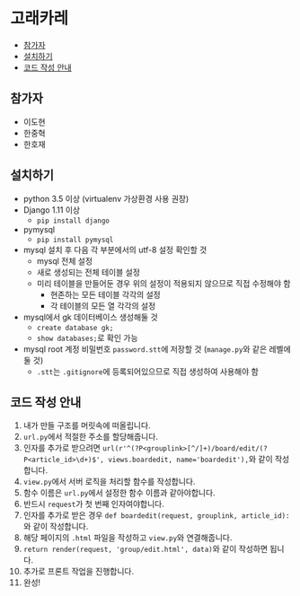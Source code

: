 # 고래카레
 * [참가자](#참가자)
 * [설치하기](#설치하기)
 * [코드 작성 안내](#코드-작성-안내)

## 참가자
 * 이도현
 * 한중혁
 * 한호재

## 설치하기
 * python 3.5 이상 (virtualenv 가상환경 사용 권장)
 * Django 1.11 이상
   - `pip install django`
 * pymysql
   - `pip install pymysql`
 * mysql 설치 후 다음 각 부분에서의 utf-8 설정 확인할 것
   - mysql 전체 설정
   - 새로 생성되는 전체 테이블 설정
   - 미리 테이블을 만들어둔 경우 위의 설정이 적용되지 않으므로 직접 수정해야 함
     + 현존하는 모든 테이블 각각의 설정
     + 각 테이블의 모든 열 각각의 설정
 * mysql에서 gk 데이터베이스 생성해둘 것
   - `create database gk;`
   - `show databases;`로 확인 가능
 * mysql root 계정 비밀번호 `password.stt`에 저장할 것 (`manage.py`와 같은 레벨에 둘 것)
   - `.stt`는 `.gitignore`에 등록되어있으므로 직접 생성하여 사용해야 함

## 코드 작성 안내
 1. 내가 만들 구조를 머릿속에 떠올립니다.
 1. `url.py`에서 적절한 주소를 할당해줍니다.
   1. 인자를 추가로 받으려면 `url(r'^(?P<grouplink>[^/]+)/board/edit/(?P<article_id>\d+)$', views.boardedit, name='boardedit'),`와 같이 작성합니다.
 1. `view.py`에서 서버 로직을 처리할 함수를 작성합니다.
   1. 함수 이름은 `url.py`에서 설정한 함수 이름과 같아야합니다.
   1. 반드시 `request`가 첫 번째 인자여야합니다.
   1. 인자를 추가로 받은 경우 `def boardedit(request, grouplink, article_id):`와 같이 작성합니다.
 1. 해당 페이지의 `.html` 파일을 작성하고 `view.py`와 연결해줍니다.
   1. `return render(request, 'group/edit.html', data)`와 같이 작성하면 됩니다.
   1. 추가로 프론트 작업을 진행합니다.
 1. 완성!